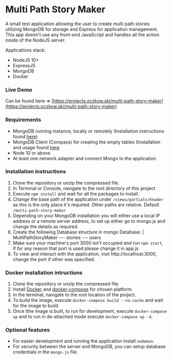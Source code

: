 # Multi Path Story Maker

A small test application allowing the user to create multi path stories utilizing MongoDB for storage and Express for application management. This app doesn't use any front-end JavaScript and handles all the action inside of the NodeJS server.

Applications stack:

-   NodeJS 10+
-   ExpressJS
-   MongoDB
-   Docker

### Live Demo

Can be found here => [https://projects.oczkow.ski/multi-path-story-maker](https://projects.oczkow.ski/multi-path-story-maker)

### Requirements

-   MongoDB running instance, locally or remotely (Installation instructions found [here](https://docs.mongodb.com/manual/installation/#mongodb-community-edition-installation-tutorials))
-   MongoDB Client (Compass) for creating the empty tables (Installation and usage found [here](https://www.mongodb.com/try/download/compass)
-   Node 10 or above
-   At least one network adapter and connect Mongo to the application

### Installation instructions

1. Clone the repository or unzip the compressed file.
2. In Terminal or Console, navigate to the root directory of this project
3. Execute `npm install` and wait for all the packages to install.
4. Change the base path of the application under `/views/partials/header` as this is the only place it's required. Other paths are relative. Default `/multi-path-story-maker`
5. Depending on your MongoDB installation you will either use a local IP address or a remote server address, to set up either go to mongo.js and change the details as required.
6. Create the following Database structure in mongo
   Database:
   | MultiPathStoryMaker
   --- stories
   --- users
7. Make sure your machine's port 3000 isn't occupied and run `npm start`, if for any reason that port is used please change it in app.js
8. To view and interact with the application, visit http://localhost:3000, change the port if other was specified.

### Docker installation intructions

1. Clone the repository or unzip the compressed file.
2. Install [Docker](https://www.docker.com/products/docker-desktop) and [docker-compose](https://docs.docker.com/compose/install/) for chosen platform.
3. In the terminal, navigate to the root location of the project.
4. To build the image, execute `docker-compose build --no-cache` and wait for the image to build
5. Once tthe image is built, to run for development, execute `docker-compose up` and to run in de-attached mode execute `docker-compose up -d`.

### Optional features

-   For easier development and running the application install `nodemon`.
-   For security between the server and MongoDB, you can setup database credentials in the `mongo.js` file.
